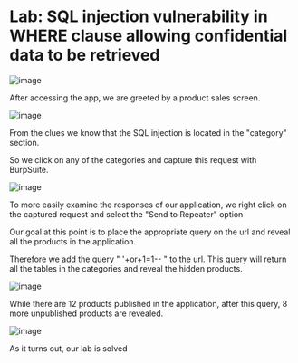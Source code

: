 # Lab: SQL injection vulnerability in WHERE clause allowing confidential data to be retrieved

![image](https://github.com/tutumurat/PortSwiggerLabs/assets/131826005/56ca3e80-6988-4173-bde7-19b0b9a04124)

After accessing the app, we are greeted by a product sales screen.

![image](https://github.com/tutumurat/PortSwiggerLabs/assets/131826005/a922bbf5-24d5-4eff-9ae3-7137248997b7)

From the clues we know that the SQL injection is located in the "category" section.

So we click on any of the categories and capture this request with BurpSuite.

![image](https://github.com/tutumurat/PortSwiggerLabs/assets/131826005/0d29cd61-985a-4973-a28a-5acdb07a35e0)

To more easily examine the responses of our application, we right click on the captured request and select the "Send to Repeater" option

Our goal at this point is to place the appropriate query on the url and reveal all the products in the application.

Therefore we add the query " '+or+1=1-- " to the url.
This query will return all the tables in the categories and reveal the hidden products.

![image](https://github.com/tutumurat/PortSwiggerLabs/assets/131826005/e7cbd833-b6cb-49ef-b819-19ed473b021b)

While there are 12 products published in the application, after this query, 8 more unpublished products are revealed.

![image](https://github.com/tutumurat/PortSwiggerLabs/assets/131826005/4290baab-4d01-4712-b931-f621ecb1f1c2)

As it turns out, our lab is solved
